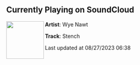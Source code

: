 ## Currently Playing on SoundCloud

[<img align="left" width="100" src="https://i1.sndcdn.com/artworks-pVlM8MSONHtgCEWL-K4gybA-t500x500.jpg">](https://soundcloud.com/wyenawt/stench-2?in=shenouda-morgan-216147450/sets/new-hot-dubstep)

**Artist**: Wye Nawt 

**Track**: Stench

Last updated at 08/27/2023 06:38
